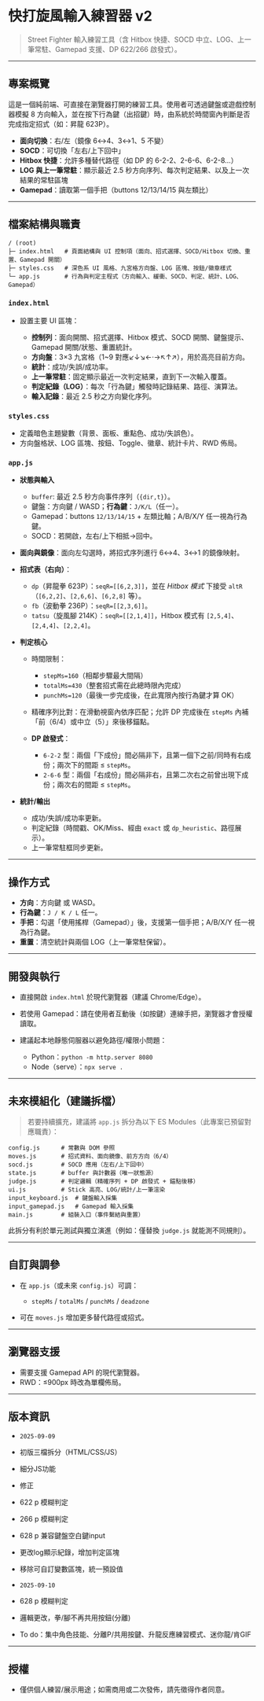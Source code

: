 # 快打旋風輸入練習器 v2

> Street Fighter 輸入練習工具（含 Hitbox 快捷、SOCD 中立、LOG、上一筆常駐、Gamepad 支援、DP 622/266 啟發式）。

---

## 專案概覽

這是一個純前端、可直接在瀏覽器打開的練習工具。使用者可透過鍵盤或遊戲控制器模擬 8 方向輸入，並在按下行為鍵（出招鍵）時，由系統於時間窗內判斷是否完成指定招式（如：昇龍 623P）。

* **面向切換**：右/左（鏡像 6↔4、3↔1、5 不變）
* **SOCD**：可切換「左右/上下回中」
* **Hitbox 快捷**：允許多種替代路徑（如 DP 的 6-2-2、2-6-6、6-2-8…）
* **LOG 與上一筆常駐**：顯示最近 2.5 秒方向序列、每次判定結果、以及上一次結果的常駐區塊
* **Gamepad**：讀取第一個手把（buttons 12/13/14/15 與左類比）

---

## 檔案結構與職責

```
/ (root)
├─ index.html   # 頁面結構與 UI 控制項（面向、招式選擇、SOCD/Hitbox 切換、重置、Gamepad 開關）
├─ styles.css   # 深色系 UI 風格、九宮格方向盤、LOG 區塊、按鈕/徽章樣式
└─ app.js       # 行為與判定主程式（方向輸入、緩衝、SOCD、判定、統計、LOG、Gamepad）
```

### `index.html`

* 設置主要 UI 區塊：

  * **控制列**：面向開關、招式選擇、Hitbox 模式、SOCD 開關、鍵盤提示、Gamepad 開關/狀態、重置統計。
  * **方向盤**：3×3 九宮格（1\~9 對應↙↓↘←·→↖↑↗），用於高亮目前方向。
  * **統計**：成功/失誤/成功率。
  * **上一筆常駐**：固定顯示最近一次判定結果，直到下一次輸入覆蓋。
  * **判定紀錄（LOG）**：每次「行為鍵」觸發時記錄結果、路徑、演算法。
  * **輸入記錄**：最近 2.5 秒之方向變化序列。

### `styles.css`

* 定義暗色主題變數（背景、面板、重點色、成功/失誤色）。
* 方向盤格狀、LOG 區塊、按鈕、Toggle、徽章、統計卡片、RWD 佈局。

### `app.js`

* **狀態與輸入**

  * `buffer`: 最近 2.5 秒方向事件序列（`{dir,t}`）。
  * 鍵盤：方向鍵 / WASD；**行為鍵**：`J/K/L`（任一）。
  * Gamepad：buttons `12/13/14/15` + 左類比軸；A/B/X/Y 任一視為行為鍵。
  * SOCD：若開啟，左右/上下相抵→回中。
* **面向與鏡像**：面向左勾選時，將招式序列進行 6↔4、3↔1 的鏡像映射。
* **招式表（右向）**：

  * `dp`（昇龍拳 623P）：`seqR=[[6,2,3]]`，並在 *Hitbox 模式* 下接受 `altR`（`[6,2,2]`、`[2,6,6]`、`[6,2,8]` 等）。
  * `fb`（波動拳 236P）：`seqR=[[2,3,6]]`。
  * `tatsu`（旋風腳 214K）：`seqR=[[2,1,4]]`，Hitbox 模式有 `[2,5,4]`、`[2,4,4]`、`[2,2,4]`。
* **判定核心**

  * 時間限制：

    * `stepMs=160`（相鄰步驟最大間隔）
    * `totalMs=430`（整套招式需在此總時限內完成）
    * `punchMs=120`（最後一步完成後，在此寬限內按行為鍵才算 OK）
  * 精確序列比對：在滑動視窗內依序匹配；允許 DP 完成後在 `stepMs` 內補「前（6/4）或中立（5）」來後移錨點。
  * **DP 啟發式**：

    * `6-2-2` 型：兩個「下成份」間必隔非下，且第一個下之前/同時有右成份；兩次下的間距 ≤ `stepMs`。
    * `2-6-6` 型：兩個「右成份」間必隔非右，且第二次右之前曾出現下成份；兩次右的間距 ≤ `stepMs`。
* **統計/輸出**

  * 成功/失誤/成功率更新。
  * 判定紀錄（時間戳、OK/Miss、經由 `exact` 或 `dp_heuristic`、路徑展示）。
  * 上一筆常駐框同步更新。

---

## 操作方式

* **方向**：方向鍵 或 WASD。
* **行為鍵**：`J / K / L` 任一。
* **手把**：勾選「使用搖桿（Gamepad）」後，支援第一個手把；A/B/X/Y 任一視為行為鍵。
* **重置**：清空統計與兩個 LOG（上一筆常駐保留）。

---

## 開發與執行

* 直接開啟 `index.html` 於現代瀏覽器（建議 Chrome/Edge）。
* 若使用 Gamepad：請在使用者互動後（如按鍵）連線手把，瀏覽器才會授權讀取。
* 建議起本地靜態伺服器以避免路徑/權限小問題：

  * Python：`python -m http.server 8080`
  * Node（serve）：`npx serve .`

---

## 未來模組化（建議拆檔）

> 若要持續擴充，建議將 `app.js` 拆分為以下 ES Modules（此專案已預留對應職責）：

```
config.js      # 常數與 DOM 參照
moves.js       # 招式資料、面向鏡像、前方方向（6/4）
socd.js        # SOCD 應用（左右/上下回中）
state.js       # buffer 與計數器（唯一狀態源）
judge.js       # 判定邏輯（精確序列 + DP 啟發式 + 錨點後移）
ui.js          # Stick 高亮、LOG/統計/上一筆渲染
input_keyboard.js  # 鍵盤輸入採集
input_gamepad.js   # Gamepad 輸入採集
main.js        # 組裝入口（事件繫結與重置）
```

此拆分有利於單元測試與獨立演進（例如：僅替換 `judge.js` 就能測不同規則）。

---

## 自訂與調參

* 在 `app.js`（或未來 `config.js`）可調：

  * `stepMs` / `totalMs` / `punchMs` / `deadzone`
* 可在 `moves.js` 增加更多替代路徑或招式。

---

## 瀏覽器支援

* 需要支援 Gamepad API 的現代瀏覽器。
* RWD：≤900px 時改為單欄佈局。

---

## 版本資訊

* `2025-09-09` 
* 初版三檔拆分（HTML/CSS/JS）
* 細分JS功能
* 修正
* 622 p 模糊判定
* 266 p 模糊判定
* 628 p 兼容鍵盤空白鍵input
* 更改log顯示紀錄，增加判定區塊
* 移除可自訂變數區塊，統一預設值 

* `2025-09-10`
* 628 p 模糊判定 
* 邏輯更改，拳/腳不再共用按鈕(分離)

* To do：集中角色技能、分離P/共用按鍵、升龍反應練習模式、迷你龍/肯GIF


---

## 授權

* 僅供個人練習/展示用途；如需商用或二次發佈，請先徵得作者同意。
